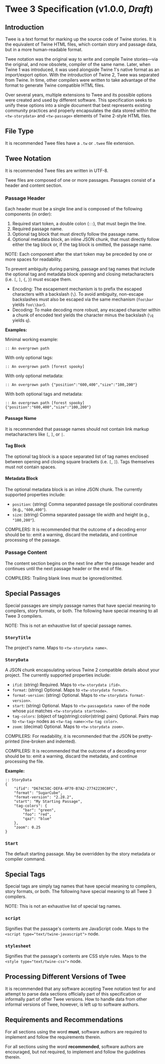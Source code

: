 # Twee 3 Specification (v1.0.0, *Draft*)

## Introduction

Twee is a text format for marking up the source code of Twine stories.  It is the equivalent of Twine HTML files, which contain story and passage data, but in a more human-readable format.

Twee notation was the original way to write and compile Twine stories—via the original, and now obsolete, compiler of the same name.  Later, when Twine 1 was introduced, it was used alongside Twine 1's native format as an import/export option.  With the introduction of Twine 2, Twee was separated from Twine.  In time, other compilers were written to take advantage of the format to generate Twine compatible HTML files.

Over several years, multiple extensions to Twee and its possible options were created and used by different software.  This specification seeks to unify these options into a single document that best represents existing community practices and properly encapsulates the data stored within the `<tw-storydata>` and `<tw-passage>` elements of Twine 2-style HTML files.

## File Type

It is recommended Twee files have a `.tw` or `.twee` file extension.

## Twee Notation

It is recommended Twee files are written in UTF-8.

Twee files are composed of one or more passages.  Passages consist of a header and content section.

### Passage Header

Each header must be a single line and is composed of the following components (in order):

1. Required start token, a double colon (`::`), that must begin the line.
2. Required passage name.
3. Optional tag block that must directly follow the passage name.
4. Optional metadata block, an inline JSON chunk, that must directly follow either the tag block or, if the tag block is omitted, the passage name.

NOTE: Each component after the start token may be preceded by one or more spaces for readability.

To prevent ambiguity during parsing, passage and tag names that include the optional tag and metadata block opening and closing metacharacters (i.e. `[`, `]`, `{`, `}`) must escape them.

- Encoding: The escapement mechanism is to prefix the escaped characters with a backslash (`\`).  To avoid ambiguity, non-escape backslashes must also be escaped via the same mechanism (`foo\bar` yields `foo\\bar`).
- Decoding: To make decoding more robust, any escaped character within a chunk of encoded text yields the character minus the backslash (`\q` yields `q`).

**Examples:**

Minimal working example:

```
:: An overgrown path
```

With only optional tags:

```
:: An overgrown path [forest spooky]
```

With only optional metadata:

```
:: An overgrown path {"position":"600,400","size":"100,200"}
```

With both optional tags and metadata:

```
:: An overgrown path [forest spooky] {"position":"600,400","size":"100,200"}
```

#### Passage Name

It is recommended that passage names should not contain link markup metacharacters like `[`, `]`, or `|`.

#### Tag Block

The optional tag block is a space separated list of tag names enclosed between opening and closing square brackets (i.e. `[`, `]`). Tags themselves must not contain spaces.

#### Metadata Block

The optional metadata block is an inline JSON chunk.  The currently supported properties include:

- `position`: (string) Comma separated passage tile positional coordinates (e.g., `"600,400"`).
- `size`: (string) Comma separated passage tile width and height (e.g., `"100,200"`).

COMPILERS: It is recommended that the outcome of a decoding error should be to: emit a warning, discard the metadata, and continue processing of the passage.

### Passage Content

The content section begins on the next line after the passage header and continues until the next passage header or the end of file.

COMPILERS: Trailing blank lines must be ignored/omitted.

## Special Passages

Special passages are simply passage names that have special meaning to compilers, story formats, or both.  The following have special meaning to all Twee 3 compilers.

NOTE: This is not an exhaustive list of special passage names.

### `StoryTitle`

The project's name.  Maps to `<tw-storydata name>`.

### `StoryData`

A JSON chunk encapsulating various Twine 2 compatible details about your project.  The currently supported properties include:

- `ifid`: (string) Required.  Maps to `<tw-storydata ifid>`.
- `format`: (string) Optional.  Maps to `<tw-storydata format>`.
- `format-version`: (string) Optional.  Maps to `<tw-storydata format-version>`.
- `start`: (string) Optional.  Maps to `<tw-passagedata name>` of the node whose `pid` matches `<tw-storydata startnode>`.
- `tag-colors`: (object of tag(string):color(string) pairs) Optional.  Pairs map to `<tw-tag>` nodes as `<tw-tag name>`:`<tw-tag color>`.
- `zoom`: (decimal) Optional.  Maps to `<tw-storydata zoom>`.


COMPILERS: For readability, it is recommended that the JSON be pretty-printed (line-broken and indented).

COMPILERS: It is recommended that the outcome of a decoding error should be to: emit a warning, discard the metadata, and continue processing the file.

**Example:**

```
:: StoryData
{
	"ifid": "D674C58C-DEFA-4F70-B7A2-27742230C0FC",
	"format": "SugarCube",
	"format-version": "2.28.2",
	"start": "My Starting Passage",
	"tag-colors": {
		"bar": "green",
		"foo": "red",
		"qaz": "blue"
	},
	"zoom": 0.25
}
```

### `Start`

The default starting passage.  May be overridden by the story metadata or compiler command.

## Special Tags

Special tags are simply tag names that have special meaning to compilers, story formats, or both.  The following have special meaning to all Twee 3 compilers.

NOTE: This is not an exhaustive list of special tag names.

### `script`

Signifies that the passage's contents are JavaScript code.  Maps to the `<script type="text/twine-javascript">` node.

### `stylesheet`

Signifies that the passage's contents are CSS style rules.  Maps to the `<style type="text/twine-css">` node.

## Processing Different Versions of Twee

It is recommended that any software accepting Twee notation test for and attempt to parse data sections officially part of this specification or informally part of other Twee versions.  How to handle data from other informal versions of Twee, however, is left up to software authors.

## Requirements and Recommendations

For all sections using the word **must**, software authors are required to implement and follow the requirements therein.

For all sections using the word **recommended**, software authors are encouraged, but not required, to implement and follow the guidelines therein.
